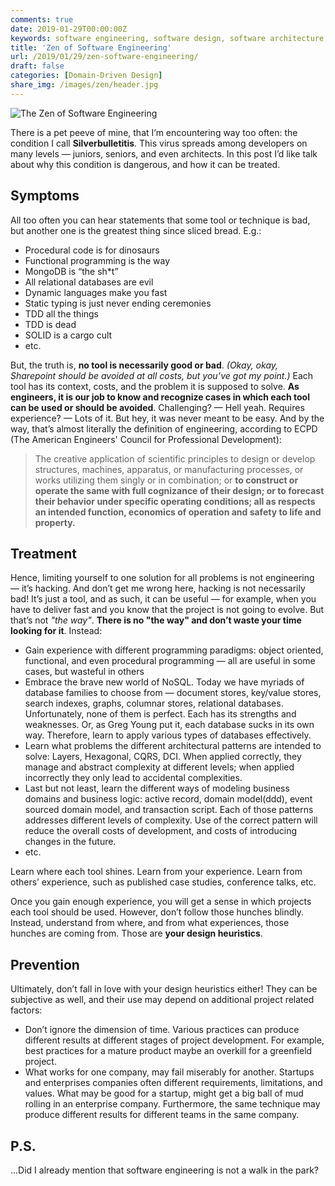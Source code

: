 ```yaml
---
comments: true
date: 2019-01-29T00:00:00Z
keywords: software engineering, software design, software architecture, design patterns, design principles, ddd, cqrs, engineering, design, software, architecture
title: 'Zen of Software Engineering'
url: /2019/01/29/zen-software-engineering/
draft: false
categories: [Domain-Driven Design]
share_img: /images/zen/header.jpg
---
```


<img src="/images/zen/header.jpg" alt="The Zen of Software Engineering" />

There is a pet peeve of mine, that I’m encountering way too often: the condition I call __Silverbulletitis__. This virus spreads among developers on many levels — juniors, seniors, and even architects. In this post I’d like talk about why this condition is dangerous, and how it can be treated.

## Symptoms
All too often you can hear statements that some tool or technique is bad, but another one is the greatest thing since sliced bread. E.g.:

* Procedural code is for dinosaurs
* Functional programming is the way
* MongoDB is “the sh*t”
* All relational databases are evil
* Dynamic languages make you fast
* Static typing is just never ending ceremonies
* TDD all the things
* TDD is dead
* SOLID is a cargo cult
* etc.

But, the truth is, **no tool is necessarily good or bad**. _(Okay, okay, Sharepoint should be avoided at all costs, but you’ve got my point.)_ Each tool has its context, costs, and the problem it is supposed to solve. **As engineers, it is our job to know and recognize cases in which each tool can be used or should be avoided**. Challenging? — Hell yeah. Requires experience? — Lots of it. But hey, it was never meant to be easy. And by the way, that’s almost literally the definition of engineering, according to ECPD (The American Engineers' Council for Professional Development):

> The creative application of scientific principles to design or develop structures, machines, apparatus, or manufacturing processes, or works utilizing them singly or in combination; or **to construct or operate the same with full cognizance of their design; or to forecast their behavior under specific operating conditions; all as respects an intended function, economics of operation and safety to life and property.**

## Treatment
Hence, limiting yourself to one solution for all problems is not engineering — it’s hacking. And don’t get me wrong here, hacking is not necessarily bad! It’s just a tool, and as such, it can be useful — for example, when you have to deliver fast and you know that the project is not going to evolve. But that’s not *"the way"*. **There is no "the way" and don’t waste your time looking for it**. Instead:

* Gain experience with different programming paradigms: object oriented, functional, and even procedural programming — all are useful in some cases, but wasteful in others
* Embrace the brave new world of NoSQL. Today we have myriads of database families to choose from — document stores, key/value stores, search indexes, graphs, columnar stores, relational databases. Unfortunately, none of them is perfect. Each has its strengths and weaknesses. Or, as Greg Young put it, each database sucks in its own way. Therefore, learn to apply various types of databases effectively.
* Learn what problems the different architectural patterns are intended to solve: Layers, Hexagonal, CQRS, DCI. When applied correctly, they manage and abstract complexity at different levels; when applied incorrectly they only lead to accidental complexities.
* Last but not least, learn the different ways of modeling business domains and business logic: active record, domain model(ddd), event sourced domain model, and transaction script. Each of those patterns addresses different levels of complexity. Use of the correct pattern will reduce the overall costs of development, and costs of introducing changes in the future.
* etc.

Learn where each tool shines. Learn from your experience. Learn from others’ experience, such as published case studies, conference talks, etc.

Once you gain enough experience, you will get a sense in which projects each tool should be used. However, don’t follow those hunches blindly. Instead, understand from where, and from what experiences, those hunches are coming from. Those are **your design heuristics**.

## Prevention
Ultimately, don’t fall in love with your design heuristics either! They can be subjective as well, and their use may depend on additional project related factors:

* Don’t ignore the dimension of time. Various practices can produce different results at different stages of project development. For example, best practices for a mature product maybe an overkill for a greenfield project.
* What works for one company, may fail miserably for another. Startups and enterprises companies often different requirements, limitations, and values. What may be good for a startup, might get a big ball of mud rolling in an enterprise company. Furthermore, the same technique may produce different results for different teams in the same company.

## P.S.
...Did I already mention that software engineering is not a walk in the park?